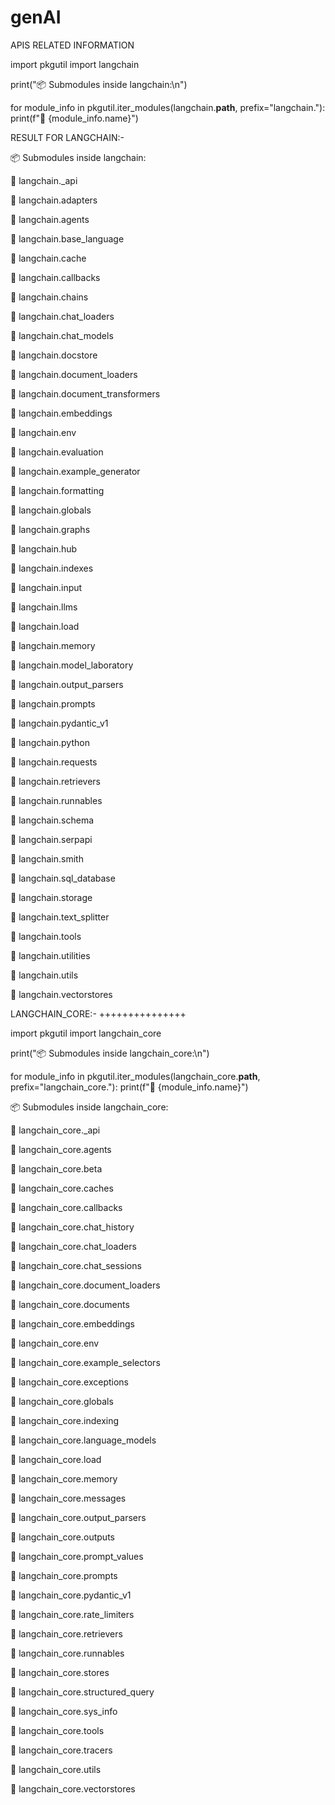 # genAI

APIS RELATED INFORMATION

import pkgutil
import langchain

print("📦 Submodules inside langchain:\n")

for module_info in pkgutil.iter_modules(langchain.__path__, prefix="langchain."):
    print(f"🔹 {module_info.name}")


RESULT FOR LANGCHAIN:-

📦 Submodules inside langchain:

🔹 langchain._api

🔹 langchain.adapters

🔹 langchain.agents

🔹 langchain.base_language

🔹 langchain.cache

🔹 langchain.callbacks

🔹 langchain.chains

🔹 langchain.chat_loaders

🔹 langchain.chat_models

🔹 langchain.docstore

🔹 langchain.document_loaders

🔹 langchain.document_transformers

🔹 langchain.embeddings

🔹 langchain.env

🔹 langchain.evaluation

🔹 langchain.example_generator

🔹 langchain.formatting

🔹 langchain.globals

🔹 langchain.graphs

🔹 langchain.hub

🔹 langchain.indexes

🔹 langchain.input

🔹 langchain.llms

🔹 langchain.load

🔹 langchain.memory

🔹 langchain.model_laboratory

🔹 langchain.output_parsers

🔹 langchain.prompts

🔹 langchain.pydantic_v1

🔹 langchain.python

🔹 langchain.requests

🔹 langchain.retrievers

🔹 langchain.runnables

🔹 langchain.schema

🔹 langchain.serpapi

🔹 langchain.smith

🔹 langchain.sql_database

🔹 langchain.storage

🔹 langchain.text_splitter

🔹 langchain.tools

🔹 langchain.utilities

🔹 langchain.utils

🔹 langchain.vectorstores

LANGCHAIN_CORE:-
+++++++++++++++

import pkgutil
import langchain_core

print("📦 Submodules inside langchain_core:\n")

for module_info in pkgutil.iter_modules(langchain_core.__path__, prefix="langchain_core."):
    print(f"🔹 {module_info.name}")

📦 Submodules inside langchain_core:

🔹 langchain_core._api

🔹 langchain_core.agents

🔹 langchain_core.beta

🔹 langchain_core.caches

🔹 langchain_core.callbacks

🔹 langchain_core.chat_history

🔹 langchain_core.chat_loaders

🔹 langchain_core.chat_sessions

🔹 langchain_core.document_loaders

🔹 langchain_core.documents

🔹 langchain_core.embeddings

🔹 langchain_core.env

🔹 langchain_core.example_selectors

🔹 langchain_core.exceptions

🔹 langchain_core.globals

🔹 langchain_core.indexing

🔹 langchain_core.language_models

🔹 langchain_core.load

🔹 langchain_core.memory

🔹 langchain_core.messages

🔹 langchain_core.output_parsers

🔹 langchain_core.outputs

🔹 langchain_core.prompt_values

🔹 langchain_core.prompts

🔹 langchain_core.pydantic_v1

🔹 langchain_core.rate_limiters

🔹 langchain_core.retrievers

🔹 langchain_core.runnables

🔹 langchain_core.stores

🔹 langchain_core.structured_query

🔹 langchain_core.sys_info

🔹 langchain_core.tools

🔹 langchain_core.tracers

🔹 langchain_core.utils

🔹 langchain_core.vectorstores







